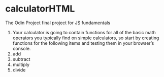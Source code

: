 # calculatorHTML
The Odin Project final project for JS fundamentals

1. Your calculator is going to contain functions for all of the basic math operators you typically find on simple calculators, so start by creating functions for the following items and testing them in your browser’s console.
  1. add
  2. subtract
  3. multiply
  4. divide
